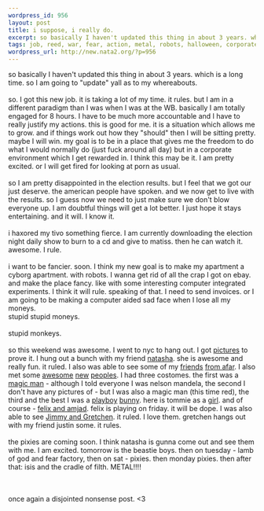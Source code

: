 ```yaml
--- 
wordpress_id: 956
layout: post
title: i suppose, i really do.
excerpt: so basically I haven't updated this thing in about 3 years. which is a long time. so I am going to "update" yall as to my whereabouts. so. I got this new job. it is taking a lot of my time. it rules. but I am in a different paradigm than I was when I was at the WB. basically I am totally engaged for 8 hours. I have to be much more accountable and I have to really justify my actions. th...
tags: job, reed, war, fear, action, metal, robots, halloween, corporate, matiss, experiment, porn, nyc, amjad, haxored
wordpress_url: http://new.nata2.org/?p=956
---
```

so basically I haven't updated this thing in about 3 years. which is a long time. so I am going to "update" yall as to my whereabouts. <br/><br/>so. I got this new job. it is taking a lot of my time. it rules. but I am in a different paradigm than I was when I was at the WB. basically I am totally engaged for 8 hours. I have to be much more accountable and I have to really justify my actions. this is good for me. it is a situation which allows me to grow. and if things work out how they "should" then I will be sitting pretty. maybe I will win. my goal is to be in a place that gives me the freedom to do what I would normally do (just fuck around all day) but in a corporate environment which I get rewarded in. I think this may be it. I am pretty excited. or I will get fired for looking at porn as usual. <br/><br/>so I am pretty disappointed in the election results. but I feel that we got our just deserve. the american people have spoken. and we now get to live with the results. so I guess now we need to just make sure we don't blow everyone up. I am doubtful things will get a lot better. I just hope it stays entertaining. and it will. I know it. <br/><br/>i haxored my tivo something fierce. I am currently downloading the election night daily show to burn to a cd and give to matiss. then he can watch it. awesome. I rule. <br/><br/>i want to be fancier. soon. I think my new goal is to make my apartment a cyborg apartment. with robots. I wanna get rid of all the crap I got on ebay. and make the place fancy. like with some interesting computer integrated experiments. I think it will rule. speaking of that. I need to send invoices. or I am going to be making a computer aided sad face when I lose all my moneys. <br/>
stupid stupid moneys. <br/><br/>stupid monkeys. <br/><br/>so this weekend was awesome. I went to nyc to hang out. I got <a href="http://nata2.info/?path=pictures%2Fevents%2F2004%3A10%3A31_halloween_nyc">pictures</a> to prove it. I hung out a bunch with my friend <a href="http://nata2.info/?path=pictures%2Fevents%2F2004%3A10%3A31_halloween_nyc&img=IMG_2231.jpg">natasha</a>. she is awesome and really fun. it ruled. I also was able to see some of my <a href="http://nata2.info/?path=pictures%2Fevents%2F2004%3A10%3A31_halloween_nyc&img=IMG_2234.jpg">friends</a> <a href="http://nata2.info/?path=pictures%2Fevents%2F2004%3A10%3A31_halloween_nyc&img=IMG_2281.jpg">from afar</a>. I also met some <a href="http://nata2.info/?path=pictures%2Fevents%2F2004%3A10%3A31_halloween_nyc&img=IMG_2229.jpg">awesome</a> <a href="http://nata2.info/?path=pictures%2Fevents%2F2004%3A10%3A31_halloween_nyc&img=IMG_2270.jpg">new</a> <a href="http://nata2.info/?path=pictures%2Fevents%2F2004%3A10%3A31_halloween_nyc&img=IMG_2372.jpg">peoples</a>. I had three costomes. the first was a <a href="http://nata2.info/?path=pictures%2Fevents%2F2004%3A10%3A31_halloween_nyc&img=IMG_2255.jpg">magic man</a> - although I told everyone I was nelson mandela, the second I don't have any pictures of - but I was also a magic man (this time red), the third and the best I was a <a href="http://nata2.info/?path=pictures%2Fevents%2F2004%3A10%3A31_halloween_nyc&img=IMG_2420.jpg">playboy</a> <a href="http://nata2.info/?path=pictures%2Fevents%2F2004%3A10%3A31_halloween_nyc&img=IMG_2422.jpg">bunny</a>. here is tommie as a <a href="http://nata2.info/?path=pictures%2Fevents%2F2004%3A10%3A31_halloween_nyc&img=IMG_2429.jpg">girl</a>. and of course - 
<a href="http://nata2.info/?path=pictures%2Fevents%2F2004%3A10%3A31_halloween_nyc&img=IMG_2439.jpg">felix and amjad</a>. felix is playing on friday. it will be dope. I was also able to see <a href="http://nata2.info/?path=pictures%2Fevents%2F2004%3A10%3A31_halloween_nyc&img=IMG_2393.jpg">Jimmy and Gretchen</a>. it ruled. I love them. gretchen hangs out with my friend justin some. it rules. 
<br/><br/>the pixies are coming soon. I think natasha is gunna come out and see them with me. I am excited. tomorrow is the beastie boys. then on tuesday - lamb of god and fear factory, then on sat - pixies. then monday pixies. then after that: isis and the cradle of filth. METAL!!!!


<br/><br/>once again a disjointed nonsense post. <3
